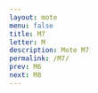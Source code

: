 ```yaml
---
layout: mote
menu: false
title: M7
letter: M
description: Mote M7
permalink: /M7/
prev: M6
next: M8
---
```

